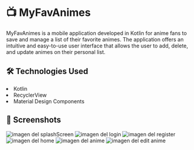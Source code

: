 <h1>📺 MyFavAnimes</h1>
MyFavAnimes is a mobile application developed in Kotlin for anime fans to save and manage a list of their favorite animes. The application offers an intuitive and easy-to-use user interface that allows the user to add, delete, and update animes on their personal list.

<h2>🛠️ Technologies Used</h2>

<li>Kotlin</li>
<li>RecyclerView</li>
<li>Material Design Components</li>

<h2>📱 Screenshots</h2>

![imagen del splashScreen](https://res.cloudinary.com/dp7brg2ul/image/upload/c_scale,w_200/v1678921845/MyFavAnimes/splashScreen_eezla4.jpg)
![imagen del login](https://res.cloudinary.com/dp7brg2ul/image/upload/c_scale,w_200/v1678921845/MyFavAnimes/login_afak7s.jpg)
![imagen del register](https://res.cloudinary.com/dp7brg2ul/image/upload/c_scale,w_200/v1678921845/MyFavAnimes/register_r3zx6v.jpg)
![imagen del home](https://res.cloudinary.com/dp7brg2ul/image/upload/c_scale,w_200/v1678921845/MyFavAnimes/home_j0ttz9.jpg)
![imagen del anime](https://res.cloudinary.com/dp7brg2ul/image/upload/c_scale,w_200/v1678921846/MyFavAnimes/anime_rcjfl7.jpg)
![imagen del edit anime](https://res.cloudinary.com/dp7brg2ul/image/upload/c_scale,w_200/v1678921845/MyFavAnimes/newEditAnime_j0rax3.jpg)
